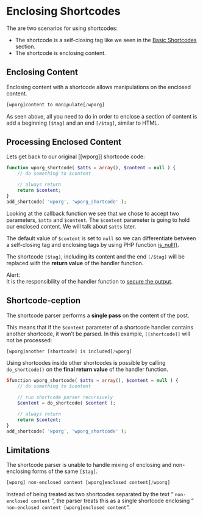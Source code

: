 # Enclosing Shortcodes

The are two scenarios for using shortcodes:

*   The shortcode is a self-closing tag like we seen in the [Basic Shortcodes](https://developer.wordpress.org/plugins/shortcodes/basic-shortcodes/) section.
*   The shortcode is enclosing content.

## Enclosing Content

Enclosing content with a shortcode allows manipulations on the enclosed content.

```php
[wporg]content to manipulate[/wporg]
```

As seen above, all you need to do in order to enclose a section of content is add a beginning `[$tag]` and an end `[/$tag]`, similar to HTML.

## Processing Enclosed Content

Lets get back to our original \[\[wporg\]\] shortcode code:

```php
function wporg_shortcode( $atts = array(), $content = null ) {
    // do something to $content

    // always return
    return $content;
}
add_shortcode( 'wporg', 'wporg_shortcode' );
```

Looking at the callback function we see that we chose to accept two parameters, `$atts` and `$content`. The `$content` parameter is going to hold our enclosed content. We will talk about `$atts` later.

The default value of `$content` is set to `null` so we can differentiate between a self-closing tag and enclosing tags by using PHP function [is\_null()](http://php.net/is_null).

The shortcode `[$tag]`, including its content and the end `[/$tag]` will be replaced with the **return value** of the handler function.

Alert:  
It is the responsibility of the handler function to [secure the output](https://developer.wordpress.org/plugins/security/securing-output/).

## Shortcode-ception

The shortcode parser performs a **single pass** on the content of the post.

This means that if the `$content` parameter of a shortcode handler contains another shortcode, it won’t be parsed. In this example, `[[shortcode]]` will not be processed:

```php
[wporg]another [shortcode] is included[/wporg]
```

Using shortcodes inside other shortcodes is possible by calling `do_shortcode()` on the **final return value** of the handler function.

```php
5function wporg_shortcode( $atts = array(), $content = null ) {
	// do something to $content

	// run shortcode parser recursively
	$content = do_shortcode( $content );

	// always return
	return $content;
}
add_shortcode( 'wporg', 'wporg_shortcode' );
```

## Limitations

The shortcode parser is unable to handle mixing of enclosing and non-enclosing forms of the same `[$tag]`.

```php
[wporg] non-enclosed content [wporg]enclosed content[/wporg]
```

Instead of being treated as two shortcodes separated by the text “ `non-enclosed content` “, the parser treats this as a single shortcode enclosing “ `non-enclosed content [wporg]enclosed content`“.